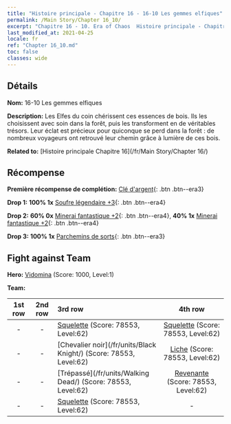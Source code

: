 ```yaml
---
title: "Histoire principale - Chapitre 16 - 16-10 Les gemmes elfiques"
permalink: /Main Story/Chapter 16_10/
excerpt: "Chapitre 16 - 10. Era of Chaos  Histoire principale - Chapitre 16_10. 16-10 Les gemmes elfiques"
last_modified_at: 2021-04-25
locale: fr
ref: "Chapter 16_10.md"
toc: false
classes: wide
---
```


## Détails

 **Nom:** 16-10 Les gemmes elfiques

 **Description:** Les Elfes du coin chérissent ces essences de bois. Ils les choisissent avec soin dans la forêt, puis les transforment en de véritables trésors. Leur éclat est précieux pour quiconque se perd dans la forêt : de nombreux voyageurs ont retrouvé leur chemin grâce à lumière de ces bois.

 **Related to:** [Histoire principale Chapitre 16](/fr/Main Story/Chapter 16/)

## Récompense

 **Première récompense de complétion:** [Clé d'argent](/ItemsFR/con_693/){: .btn .btn--era3}

 **Drop 1:** **100% 1x** [Soufre légendaire +3](/ItemsFR/mat_57/){: .btn .btn--era4}

 **Drop 2:** **60% 0x** [Minerai fantastique +2](/ItemsFR/mat_47/){: .btn .btn--era4}, **40% 1x** [Minerai fantastique +2](/ItemsFR/mat_47/){: .btn .btn--era4}

 **Drop 3:** **100% 1x** [Parchemins de sorts](/ItemsFR/con_694/){: .btn .btn--era3}


## Fight against Team
 **Hero:** [Vidomina](/fr/heroes/Vidomina/) (Score: 1000, Level:1)

 **Team:**


  | 1st row | 2nd row | 3rd row | 4th row |
  |:----:|:----:|:----|:----:|
  | - | - | [Squelette](/fr/units/Skeleton/) (Score: 78553, Level:62)  | [Squelette](/fr/units/Skeleton/) (Score: 78553, Level:62)  |
  | - | - | [Chevalier noir](/fr/units/Black Knight/) (Score: 78553, Level:62)  | [Liche](/fr/units/Lich/) (Score: 78553, Level:62)  |
  | - | - | [Trépassé](/fr/units/Walking Dead/) (Score: 78553, Level:62)  | [Revenante](/fr/units/Wight/) (Score: 78553, Level:62)  |
  | - | - | [Squelette](/fr/units/Skeleton/) (Score: 78553, Level:62)  | - |


